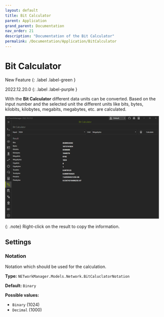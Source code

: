 ```yaml
---
layout: default
title: Bit Calculator
parent: Application
grand_parent: Documentation
nav_order: 21
description: "Documentation of the Bit Calculator"
permalink: /Documentation/Application/BitCalculator
---
```


# Bit Calculator

New Feature
{: .label .label-green }

2022.12.20.0
{: .label .label-purple }

With the **Bit Calculator** different data units can be converted. Based on the input number and the selected unit the different units like bits, bytes, kilobits, kilobytes, megabits, megabytes, etc. are calculated.

![BitCalculator](21_BitCalculator.png)

{: .note}
Right-click on the result to copy the information.

## Settings

### Notation

Notation which should be used for the calculation.

**Type:** `NETworkManager.Models.Network.BitCaluclatorNotation`

**Default:** `Binary`

**Possible values:**

- `Binary` (1024)
- `Decimal` (1000)
